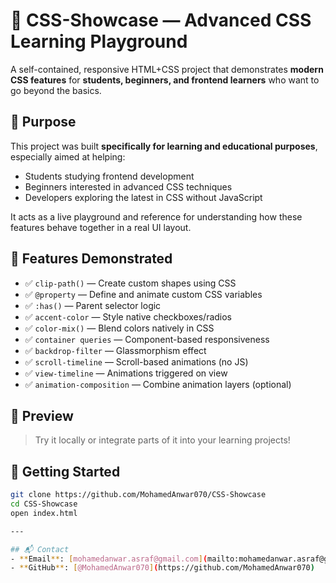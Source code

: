 # 🚀 CSS-Showcase — Advanced CSS Learning Playground

A self-contained, responsive HTML+CSS project that demonstrates **modern CSS features** for **students, beginners, and frontend learners** who want to go beyond the basics.

## 🎯 Purpose

This project was built **specifically for learning and educational purposes**, especially aimed at helping:

- Students studying frontend development
- Beginners interested in advanced CSS techniques
- Developers exploring the latest in CSS without JavaScript

It acts as a live playground and reference for understanding how these features behave together in a real UI layout.

## 🌟 Features Demonstrated

- ✅ `clip-path()` — Create custom shapes using CSS
- ✅ `@property` — Define and animate custom CSS variables
- ✅ `:has()` — Parent selector logic
- ✅ `accent-color` — Style native checkboxes/radios
- ✅ `color-mix()` — Blend colors natively in CSS
- ✅ `container queries` — Component-based responsiveness
- ✅ `backdrop-filter` — Glassmorphism effect
- ✅ `scroll-timeline` — Scroll-based animations (no JS)
- ✅ `view-timeline` — Animations triggered on view
- ✅ `animation-composition` — Combine animation layers (optional)

## 📸 Preview

> Try it locally or integrate parts of it into your learning projects!

## 📂 Getting Started

```bash
git clone https://github.com/MohamedAnwar070/CSS-Showcase
cd CSS-Showcase
open index.html

---

## 📬 Contact
- **Email**: [mohamedanwar.asraf@gmail.com](mailto:mohamedanwar.asraf@gmail.com)
- **GitHub**: [@MohamedAnwar070](https://github.com/MohamedAnwar070)
